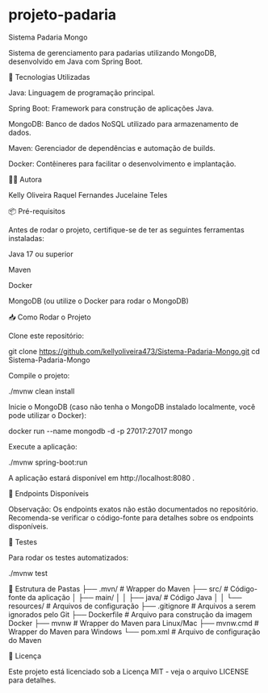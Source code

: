 # projeto-padaria
Sistema Padaria Mongo

Sistema de gerenciamento para padarias utilizando MongoDB, desenvolvido em Java com Spring Boot.

🚀 Tecnologias Utilizadas

Java: Linguagem de programação principal.

Spring Boot: Framework para construção de aplicações Java.

MongoDB: Banco de dados NoSQL utilizado para armazenamento de dados.

Maven: Gerenciador de dependências e automação de builds.

Docker: Contêineres para facilitar o desenvolvimento e implantação.

👩‍💻 Autora

Kelly Oliveira
Raquel Fernandes
Jucelaine Teles

📦 Pré-requisitos

Antes de rodar o projeto, certifique-se de ter as seguintes ferramentas instaladas:

Java 17 ou superior

Maven

Docker

MongoDB (ou utilize o Docker para rodar o MongoDB)

📥 Como Rodar o Projeto

Clone este repositório:

git clone https://github.com/kellyoliveira473/Sistema-Padaria-Mongo.git cd Sistema-Padaria-Mongo

Compile o projeto:

./mvnw clean install

Inicie o MongoDB (caso não tenha o MongoDB instalado localmente, você pode utilizar o Docker):

docker run --name mongodb -d -p 27017:27017 mongo

Execute a aplicação:

./mvnw spring-boot:run

A aplicação estará disponível em http://localhost:8080 .

🔧 Endpoints Disponíveis

Observação: Os endpoints exatos não estão documentados no repositório. Recomenda-se verificar o código-fonte para detalhes sobre os endpoints disponíveis.

🧪 Testes

Para rodar os testes automatizados:

./mvnw test

🧱 Estrutura de Pastas ├── .mvn/ # Wrapper do Maven ├── src/ # Código-fonte da aplicação │ ├── main/ │ │ ├── java/ # Código Java │ │ └── resources/ # Arquivos de configuração ├── .gitignore # Arquivos a serem ignorados pelo Git ├── Dockerfile # Arquivo para construção da imagem Docker ├── mvnw # Wrapper do Maven para Linux/Mac ├── mvnw.cmd # Wrapper do Maven para Windows └── pom.xml # Arquivo de configuração do Maven

📄 Licença

Este projeto está licenciado sob a Licença MIT - veja o arquivo LICENSE para detalhes.
